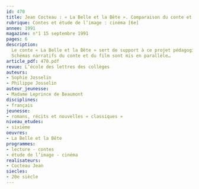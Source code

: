 ```yaml
---
id: 470
title: Jean Cocteau : « La Belle et la Bête ». Comparaison du conte et du film (1/2)
rubrique: Contes et étude de l’image : cinéma [6e]
annee: 1991
magazine: n°1 15 septembre 1991
pages: 6
description: 
  Le conte « La Belle et la Bête » sert de support à ce projet pédagogique qui met en évidence les questions relatives à la transposition d’un texte à l’écran.
  Schémas narratifs du conte et du film sont mis en parallèle…
article_pdf: 470.pdf
revue: L’école des lettres des collèges
auteurs:
- Sophie Josselin
- Philippe Josselin
auteur_jeunesse:
- Madame Leprince de Beaumont
disciplines:
- français
jeunesse:
- romans, récits et nouvelles « classiques »
niveau_etudes:
- sixième
oeuvres:
- La Belle et la Bête
programmes:
- lecture - contes
- étude de l’image - cinéma
realisateurs:
- Cocteau Jean
siecles:
- 20e siècle
---
```

